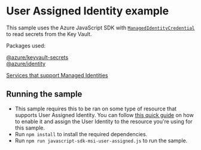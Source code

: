 # User Assigned Identity example

This sample uses the Azure JavaScript SDK with [`ManagedIdentityCredential`](https://docs.microsoft.com/en-us/javascript/api/overview/azure/identity-readme?view=azure-node-latest#managed-identity-support) to read secrets from the Key Vault.

Packages used:

[@azure/keyvault-secrets](https://www.npmjs.com/package/@azure/keyvault-secrets) 
<br>
[@azure/identity](https://www.npmjs.com/package/@azure/identity)

[Services that support Managed Identities](https://docs.microsoft.com/en-us/azure/active-directory/managed-identities-azure-resources/managed-identities-status)

## Running the sample
- This sample requires this to be ran on some type of resource that supports User Assigned Identity. You can follow [this quick guide](https://docs.microsoft.com/en-us/azure/active-directory/managed-identities-azure-resources/qs-configure-portal-windows-vm#user-assigned-managed-identity) on how to enable it and assign the User Identity to the resource you're using for this sample.
- Run `npm install` to install the required dependencies. 
- Run `npm run javascript-sdk-msi-user-assigned.js` to run the sample.
